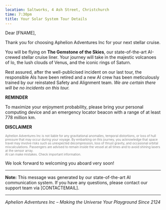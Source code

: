 ```yaml
---
location: Saltworks, 4 Ash Street, Christchurch
time: 7:30pm
title: Your Solar System Tour Details
---
```


Dear [FNAME],

Thank you for choosing Aphelion Adventures Inc for your next stellar cruise.

You will be flying on **The Gemstone of the Skies**, our state-of-the-art AI-crewed stellar cruise liner. Your journey will take in the majestic volcanoes of Io, the lush clouds of Venus, and the iconic rings of Saturn.

Rest assured, after the well-publicised incident on our last tour, the responsible AIs have been retired and a new AI crew has been meticulously trained by our reinstated Safety and Alignment team. *We are certain there will be no incidents on this tour.*

**REMINDER**

To maximize your enjoyment probability, please bring your personal computing device and an emergency locator beacon with a range of at least 778 million km.

**DISCLAIMER**

<p style="font-size: x-small; color: gray">
  Aphelion Adventures Inc is not liable for any gravitational anomalies, temporal distortions, or loss of hull pressure that may occur during your voyage. By embarking on this journey, you acknowledge that space travel may involve risks such as unexpected decompression, loss of thrust gravity, and occasional orbital miscalculations. Passengers are advised to remain inside the vessel at all times and to avoid shining lasers at the sensor array. 
  <br>
  AI can make mistakes. Check important information.
</p>

We look forward to welcoming you aboard very soon!

---

**Note:** This message was generated by our state-of-the-art AI communication system. If you have any questions, please contact our support team via [CONTACTEMAIL].

---

*Aphelion Adventures Inc – Making the Universe Your Playground Since 2124*
